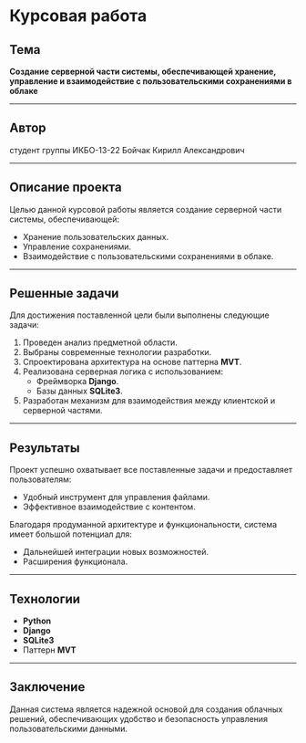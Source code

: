 # Курсовая работа

## Тема
**Создание серверной части системы, обеспечивающей хранение, управление и взаимодействие с пользовательскими сохранениями в облаке**

---

## Автор
студент группы ИКБО-13-22 Бойчак Кирилл Александрович

---

## Описание проекта
Целью данной курсовой работы является создание серверной части системы, обеспечивающей:
- Хранение пользовательских данных.
- Управление сохранениями.
- Взаимодействие с пользовательскими сохранениями в облаке.

---

## Решенные задачи
Для достижения поставленной цели были выполнены следующие задачи:
1. Проведен анализ предметной области.
2. Выбраны современные технологии разработки.
3. Спроектирована архитектура на основе паттерна **MVT**.
4. Реализована серверная логика с использованием:
   - Фреймворка **Django**.
   - Базы данных **SQLite3**.
5. Разработан механизм для взаимодействия между клиентской и серверной частями.

---

## Результаты
Проект успешно охватывает все поставленные задачи и предоставляет пользователям:
- Удобный инструмент для управления файлами.
- Эффективное взаимодействие с контентом.

Благодаря продуманной архитектуре и функциональности, система имеет большой потенциал для:
- Дальнейшей интеграции новых возможностей.
- Расширения функционала.

---

## Технологии
- **Python**
- **Django**
- **SQLite3**
- Паттерн **MVT**

---

## Заключение
Данная система является надежной основой для создания облачных решений, обеспечивающих удобство и безопасность управления пользовательскими данными.
